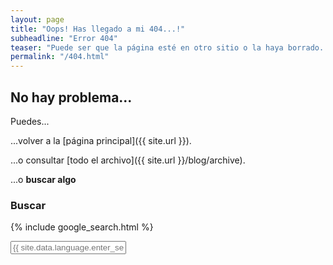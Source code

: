 ```yaml
---
layout: page
title: "Oops! Has llegado a mi 404...!"
subheadline: "Error 404"
teaser: "Puede ser que la página esté en otro sitio o la haya borrado. ¿Pusiste bien la URL?"
permalink: "/404.html"
---
```

## No hay problema...

Puedes...

...volver a la [página principal]({{ site.url }}). 

...o consultar [todo el archivo]({{ site.url }}/blog/archive).

...o **buscar algo**


### Buscar

{% include google_search.html %}

<form style="padding-bottom: 200px;" onsubmit="google_search()" >
  <input type="text" id="google-search" placeholder="{{ site.data.language.enter_search_term }}">

